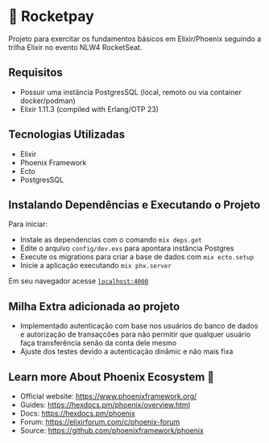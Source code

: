 # 🚀 Rocketpay

Projeto para exercitar os fundamentos básicos em Elixir/Phoenix seguindo a trilha Elixir no evento NLW4 RocketSeat.

## Requisitos
 - Possuir uma instância PostgresSQL (local, remoto ou via container docker/podman)
 - Elixir 1.11.3 (compiled with Erlang/OTP 23) 

## Tecnologias Utilizadas
- Elixir
- Phoenix Framework 
- Ecto
- PostgresSQL

## Instalando Dependências e Executando o Projeto
Para iniciar:
- Instale as dependencias com o comando `mix deps.get`
- Edite o arquivo `config/dev.exs` para apontara instância Postgres
- Execute os migrations para criar a base de dados com `mix ecto.setup`
- Inicie a aplicação executando `mix phx.server`

Em seu navegador acesse [`localhost:4000`](http://localhost:4000)

## Milha Extra adicionada ao projeto
 - Implementado autenticação com base nos usuários do banco de dados e autorização de transaçcões para não permitir que qualquer usuário faça transferência senão da conta dele mesmo
 - Ajuste dos testes devido a autenticação dinâmic e não mais fixa

## Learn more About Phoenix Ecosystem 🥰 

  * Official website: https://www.phoenixframework.org/
  * Guides: https://hexdocs.pm/phoenix/overview.html
  * Docs: https://hexdocs.pm/phoenix
  * Forum: https://elixirforum.com/c/phoenix-forum
  * Source: https://github.com/phoenixframework/phoenix
